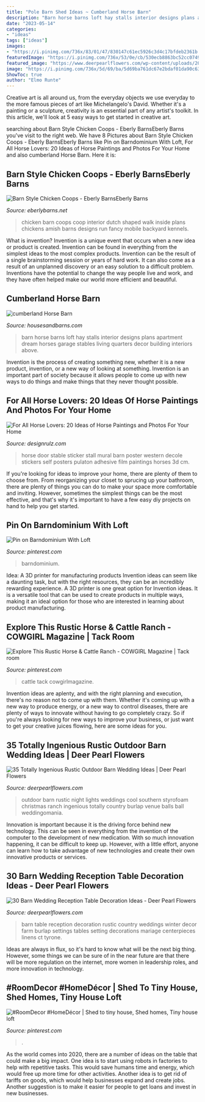 ```yaml
---
title: "Pole Barn Shed Ideas ~ Cumberland Horse Barn"
description: "Barn horse barns loft hay stalls interior designs plans apartment dream horses garage stables living quarters decor building interiors above"
date: "2023-05-14"
categories:
- "ideas"
tags: ["ideas"]
images:
- "https://i.pinimg.com/736x/83/01/47/830147c61ec5926c3d4c17bfdeb2361b.jpg"
featuredImage: "https://i.pinimg.com/736x/53/0e/cb/530ecb8863bc52cc0749b584fe6373ec.jpg"
featured_image: "https://www.deerpearlflowers.com/wp-content/uploads/2015/04/Rustic-Winter-Barn-Wedding-Table-decor.jpg"
image: "https://i.pinimg.com/736x/5d/69/ba/5d69ba761dc67e2bdaf01da90c638a1d.jpg"
ShowToc: true
author: "Elmo Runte"
---
```



Creative art is all around us, from the everyday objects we use everyday to the more famous pieces of art like Michelangelo's David. Whether it's a painting or a sculpture, creativity is an essential part of any artist's toolkit. In this article, we'll look at 5 easy ways to get started in creative art.

	

		
searching about Barn Style Chicken Coops - Eberly BarnsEberly Barns you've visit to the right web. We have 8 Pictures about Barn Style Chicken Coops - Eberly BarnsEberly Barns like Pin on Barndominium With Loft, For All Horse Lovers: 20 Ideas of Horse Paintings and Photos For Your Home and also cumberland Horse Barn. Here it is:
		
    
## Barn Style Chicken Coops - Eberly BarnsEberly Barns

<img loading=lazy src="http://eberlybarns.net/wp-content/uploads/2015/07/barn-style-coops-20.jpg" onerror="this.onerror=null;this.src='https://tse4.mm.bing.net/th?id=OIP.W8rA5hT0WmDjihFcUuC32AAAAA&amp;pid=15.1';" alt="Barn Style Chicken Coops - Eberly BarnsEberly Barns">

_Source: eberlybarns.net_

>chicken barn coops coop interior dutch shaped walk inside plans chickens amish barns designs run fancy mobile backyard kennels. 

	

What is invention?
Invention is a unique event that occurs when a new idea or product is created. Invention can be found in everything from the simplest ideas to the most complex products. Invention can be the result of a single brainstorming session or years of hard work. It can also come as a result of an unplanned discovery or an easy solution to a difficult problem. Inventions have the potential to change the way people live and work, and they have often helped make our world more efficient and beautiful.

    
## Cumberland Horse Barn

<img loading=lazy src="https://www.housesandbarns.com/wp-content/uploads/2016/01/Horse-barn-interior.jpg" onerror="this.onerror=null;this.src='https://tse2.mm.bing.net/th?id=OIP.FSdEK3QQKfFPoPn122QzowHaLI&amp;pid=15.1';" alt="cumberland Horse Barn">

_Source: housesandbarns.com_

>barn horse barns loft hay stalls interior designs plans apartment dream horses garage stables living quarters decor building interiors above. 

	

Invention is the process of creating something new, whether it is a new product, invention, or a new way of looking at something. Invention is an important part of society because it allows people to come up with new ways to do things and make things that they never thought possible.

    
## For All Horse Lovers: 20 Ideas Of Horse Paintings And Photos For Your Home

<img loading=lazy src="http://cdn.designrulz.com/wp-content/uploads/2015/11/horse-designrulz-13.jpg" onerror="this.onerror=null;this.src='https://tse2.mm.bing.net/th?id=OIP.gs-IRbvZZPHLYnIdiocwYwHaJO&amp;pid=15.1';" alt="For All Horse Lovers: 20 Ideas of Horse Paintings and Photos For Your Home">

_Source: designrulz.com_

>horse door stable sticker stall mural barn poster western decole stickers self posters pulaton adhesive film paintings horses 3d cm. 

	

If you're looking for ideas to improve your home, there are plenty of them to choose from. From reorganizing your closet to sprucing up your bathroom, there are plenty of things you can do to make your space more comfortable and inviting. However, sometimes the simplest things can be the most effective, and that's why it's important to have a few easy diy projects on hand to help you get started.

    
## Pin On Barndominium With Loft

<img loading=lazy src="https://i.pinimg.com/736x/53/0e/cb/530ecb8863bc52cc0749b584fe6373ec.jpg" onerror="this.onerror=null;this.src='https://tse3.mm.bing.net/th?id=OIP.kA9230YAVImAEjHqTCfE4AHaLG&amp;pid=15.1';" alt="Pin on Barndominium With Loft">

_Source: pinterest.com_

>barndominium. 

	

Idea: A 3D printer for manufacturing products
Invention ideas can seem like a daunting task, but with the right resources, they can be an incredibly rewarding experience. A 3D printer is one great option for Invention ideas. It is a versatile tool that can be used to create products in multiple ways, making it an ideal option for those who are interested in learning about product manufacturing.

    
## Explore This Rustic Horse &amp; Cattle Ranch - COWGIRL Magazine | Tack Room

<img loading=lazy src="https://i.pinimg.com/736x/5d/69/ba/5d69ba761dc67e2bdaf01da90c638a1d.jpg" onerror="this.onerror=null;this.src='https://tse1.mm.bing.net/th?id=OIP.k_6LLWAw05_vN3B5JUVeZwHaJG&amp;pid=15.1';" alt="Explore This Rustic Horse &amp; Cattle Ranch - COWGIRL Magazine | Tack room">

_Source: pinterest.com_

>cattle tack cowgirlmagazine. 

	

Invention ideas are aplenty, and with the right planning and execution, there's no reason not to come up with them. Whether it's coming up with a new way to produce energy, or a new way to control diseases, there are plenty of ways to innovate without having to go completely crazy. So if you're always looking for new ways to improve your business, or just want to get your creative juices flowing, here are some ideas for you.

    
## 35 Totally Ingenious Rustic Outdoor Barn Wedding Ideas | Deer Pearl Flowers

<img loading=lazy src="http://www.deerpearlflowers.com/wp-content/uploads/2015/09/night-rustic-burlap-wedding-ideas-with-lights.jpg" onerror="this.onerror=null;this.src='https://tse2.mm.bing.net/th?id=OIP.qcMTPhJbCeXUi3K0nHymqwHaKG&amp;pid=15.1';" alt="35 Totally Ingenious Rustic Outdoor Barn Wedding Ideas | Deer Pearl Flowers">

_Source: deerpearlflowers.com_

>outdoor barn rustic night lights weddings cool southern styrofoam christmas ranch ingenious totally country burlap venue balls ball weddingomania. 

	

Innovation is important because it is the driving force behind new technology. This can be seen in everything from the invention of the computer to the development of new medication. With so much innovation happening, it can be difficult to keep up. However, with a little effort, anyone can learn how to take advantage of new technologies and create their own innovative products or services.

    
## 30 Barn Wedding Reception Table Decoration Ideas - Deer Pearl Flowers

<img loading=lazy src="https://www.deerpearlflowers.com/wp-content/uploads/2015/04/Rustic-Winter-Barn-Wedding-Table-decor.jpg" onerror="this.onerror=null;this.src='https://tse4.mm.bing.net/th?id=OIP.q8z3JeSphKR1TLDxaidFaAHaLH&amp;pid=15.1';" alt="30 Barn Wedding Reception Table Decoration Ideas - Deer Pearl Flowers">

_Source: deerpearlflowers.com_

>barn table reception decoration rustic country weddings winter decor farm burlap settings tables setting decorations mariage centerpieces linens ct tyrone. 

	

Ideas are always in flux, so it's hard to know what will be the next big thing. However, some things we can be sure of in the near future are that there will be more regulation on the internet, more women in leadership roles, and more innovation in technology.

    
## #RoomDecor #HomeDécor | Shed To Tiny House, Shed Homes, Tiny House Loft

<img loading=lazy src="https://i.pinimg.com/736x/83/01/47/830147c61ec5926c3d4c17bfdeb2361b.jpg" onerror="this.onerror=null;this.src='https://tse2.mm.bing.net/th?id=OIP.qvWGLf6ObeIbk65nhygcMgHaNH&amp;pid=15.1';" alt="#RoomDecor #HomeDécor | Shed to tiny house, Shed homes, Tiny house loft">

_Source: pinterest.com_

>. 

	

As the world comes into 2020, there are a number of ideas on the table that could make a big impact. One idea is to start using robots in factories to help with repetitive tasks. This would save humans time and energy, which would free up more time for other activities. Another idea is to get rid of tariffs on goods, which would help businesses expand and create jobs. Another suggestion is to make it easier for people to get loans and invest in new businesses.

